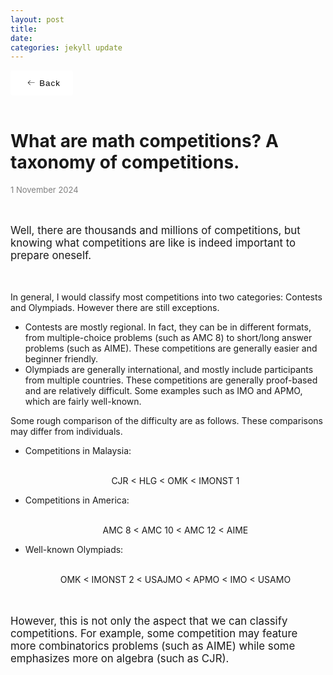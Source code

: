 ```yaml
---
layout: post
title:  
date:   
categories: jekyll update
---
```


<style>
    button {
        display: flex;
        height: 3em;
        width: 100px;
        align-items: center;
        justify-content: center;
        background-color: #eeeeee4b;
        border-radius: 3px;
        letter-spacing: 1px;
        transition: all 0.2s linear;
        cursor: pointer;
        border: none;
        background: #fff;
    }

        button > svg {
            margin-right: 5px;
            margin-left: 5px;
            font-size: 20px;
            transition: all 0.4s ease-in;
        }

        button:hover > svg {
            font-size: 1.2em;
            transform: translateX(-5px);
        }

        button:hover {
            box-shadow: 9px 9px 33px #d1d1d1, -9px -9px 33px #ffffff;
            transform: translateY(-2px);
        }
</style>

<style>
a {
  color: black;
  text-decoration: none;
}
a:hover {
  color: orange;
  text-decoration: none;
}
a:active {
    color: red !important;
}
</style>

<a href="/main_pages/Articles.html" style="color:black;text-decoration:none">
<button>
    <svg height="16" width="16" xmlns="http://www.w3.org/2000/svg" version="1.1" viewBox="0 0 1024 1024"><path d="M874.690416 495.52477c0 11.2973-9.168824 20.466124-20.466124 20.466124l-604.773963 0 188.083679 188.083679c7.992021 7.992021 7.992021 20.947078 0 28.939099-4.001127 3.990894-9.240455 5.996574-14.46955 5.996574-5.239328 0-10.478655-1.995447-14.479783-5.996574l-223.00912-223.00912c-3.837398-3.837398-5.996574-9.046027-5.996574-14.46955 0-5.433756 2.159176-10.632151 5.996574-14.46955l223.019353-223.029586c7.992021-7.992021 20.957311-7.992021 28.949332 0 7.992021 8.002254 7.992021 20.957311 0 28.949332l-188.073446 188.073446 604.753497 0C865.521592 475.058646 874.690416 484.217237 874.690416 495.52477z"></path></svg>
    <span>Back</span>
</button>
</a>

<br />
<head>
    <h1>
        What are math competitions? A taxonomy of competitions.
    </h1>
    <p style="font-size:small;color:gray">1 November 2024</p>
</head>

<body>
<br />
    <p style="font-size:larger">
        Well, there are thousands and millions of competitions, but knowing what competitions are like is indeed important to prepare oneself. 
    </p>
    <br />
    <p>
        In general, I would classify most competitions into two categories: Contests and Olympiads. However there are still exceptions.
    </p>
    <ul>
        <li>
            Contests are mostly regional. In fact, they can be in different formats, from multiple-choice problems (such as AMC 8) to short/long answer problems (such as AIME). These competitions are generally easier and beginner friendly.
        </li>
        <li>
            Olympiads are generally international, and mostly include participants from multiple countries. These competitions are generally proof-based and are relatively difficult. Some examples such as IMO and APMO, which are fairly well-known.
        </li>
    </ul>
    <p>
        Some rough comparison of the difficulty are as follows. These comparisons may differ from individuals.
    </p>
    <ul>
        <li>
            Competitions in Malaysia:
            <p style="text-align:center">
                <br />
                CJR < HLG < OMK < IMONST 1
            </p>
        </li>
        <li>
            Competitions in America:
            <p style="text-align:center">
                <br />
                AMC 8 < AMC 10 < AMC 12 < AIME 
            </p>
        </li>
        <li>
            Well-known Olympiads:
            <p style="text-align:center">
                <br />
                OMK < IMONST 2 < USAJMO < APMO < IMO < USAMO
            </p>
        </li>
    </ul>
    <br />
    <p style="font-size:larger">
        However, this is not only the aspect that we can classify competitions. For example, some competition may feature more combinatorics problems (such as AIME) while some emphasizes more on algebra (such as CJR).
    </p>
